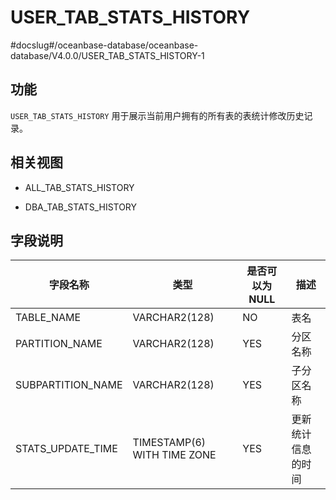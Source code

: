 USER_TAB_STATS_HISTORY 
===========================================
#docslug#/oceanbase-database/oceanbase-database/V4.0.0/USER_TAB_STATS_HISTORY-1


功能 
-------------------

`USER_TAB_STATS_HISTORY` 用于展示当前用户拥有的所有表的表统计修改历史记录。

相关视图 
----------------------

* ALL_TAB_STATS_HISTORY

  

* DBA_TAB_STATS_HISTORY

  




字段说明 
----------------------



|     **字段名称**      |           **类型**            | **是否可以为 NULL** |  **描述**   |
|-------------------|-----------------------------|----------------|-----------|
| TABLE_NAME        | VARCHAR2(128)               | NO             | 表名        |
| PARTITION_NAME    | VARCHAR2(128)               | YES            | 分区名称      |
| SUBPARTITION_NAME | VARCHAR2(128)               | YES            | 子分区名称     |
| STATS_UPDATE_TIME | TIMESTAMP(6) WITH TIME ZONE | YES            | 更新统计信息的时间 |


